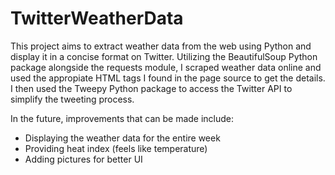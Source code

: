 # TwitterWeatherData


This project aims to extract weather data from the web using Python and display it in a concise format on Twitter. Utilizing the BeautifulSoup Python package alongside the requests module, I scraped weather data online and used the appropiate HTML tags I found in the page source to get the details. I then used the Tweepy Python package to access the Twitter API to simplify the tweeting process. 

In the future, improvements that can be made include:
  * Displaying the weather data for the entire week
  * Providing heat index (feels like temperature)
  * Adding pictures for better UI 
